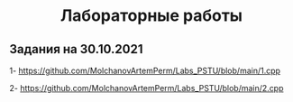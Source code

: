<h1 align="center">Лабораторные работы</h1>

<h2>Задания на 30.10.2021</h2>

1- https://github.com/MolchanovArtemPerm/Labs_PSTU/blob/main/1.cpp

2- https://github.com/MolchanovArtemPerm/Labs_PSTU/blob/main/2.cpp

